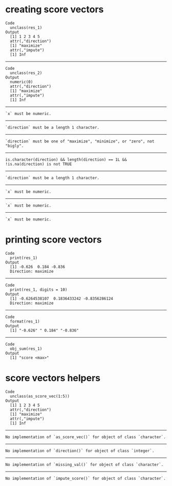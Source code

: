 # creating score vectors

    Code
      unclass(res_1)
    Output
      [1] 1 2 3 4 5
      attr(,"direction")
      [1] "maximize"
      attr(,"impute")
      [1] Inf

---

    Code
      unclass(res_2)
    Output
      numeric(0)
      attr(,"direction")
      [1] "maximize"
      attr(,"impute")
      [1] Inf

---

    `x` must be numeric.

---

    `direction` must be a length 1 character.

---

    `direction` must be one of "maximize", "minimize", or "zero", not "bigly".

---

    is.character(direction) && length(direction) == 1L && !is.na(direction) is not TRUE

---

    `direction` must be a length 1 character.

---

    `x` must be numeric.

---

    `x` must be numeric.

---

    `x` must be numeric.

# printing score vectors

    Code
      print(res_1)
    Output
      [1] -0.626  0.184 -0.836
      Direction: maximize 

---

    Code
      print(res_1, digits = 10)
    Output
      [1] -0.6264538107  0.1836433242 -0.8356286124
      Direction: maximize 

---

    Code
      format(res_1)
    Output
      [1] "-0.626" " 0.184" "-0.836"

---

    Code
      obj_sum(res_1)
    Output
      [1] "score <max>"

# score vectors helpers

    Code
      unclass(as_score_vec(1:5))
    Output
      [1] 1 2 3 4 5
      attr(,"direction")
      [1] "maximize"
      attr(,"impute")
      [1] Inf

---

    No implementation of `as_score_vec()` for object of class `character`.

---

    No implementation of `direction()` for object of class `integer`.

---

    No implementation of `missing_val()` for object of class `character`.

---

    No implementation of `impute_score()` for object of class `character`.

